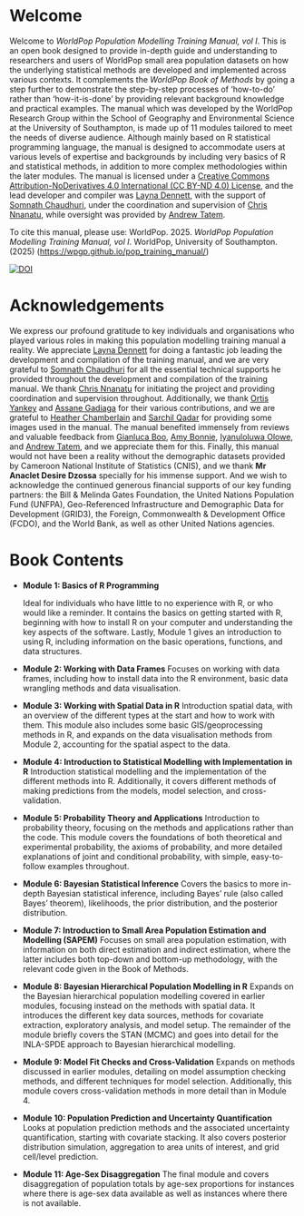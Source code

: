 
# Welcome
Welcome to *WorldPop Population Modelling Training Manual, vol I*. This is an open book designed to provide in-depth guide and understanding to researchers and users of WorldPop small area population datasets on how the underlying statistical methods are developed and implemented across various contexts. It complements the *WorldPop Book of Methods* by going a step further to demonstrate the step-by-step processes of ‘how-to-do’ rather than ‘how-it-is-done’ by providing relevant background knowledge and practical examples.
The manual which was developed by the WorldPop Research Group within the School of Geography and Environmental Science at the University of Southampton, is made up of 11 modules tailored to meet the needs of diverse audience. Although mainly based on R statistical programming language, the manual is designed to accommodate users at various levels of expertise and backgrounds by including very basics of R and statistical methods, in addition to more complex methodologies within the later modules.
The manual is licensed under a [Creative Commons Attribution-NoDerivatives 4.0 International (CC BY-ND 4.0) License](https://creativecommons.org/licenses/by-nd/4.0/), and the lead developer and compiler was [Layna Dennett](https://www.southampton.ac.uk/people/5xq75k/miss-layna-dennett), with the support of [Somnath Chaudhuri](https://www.worldpop.org/team/dr-somnath-chaudhuri/), under the coordination and supervision of [Chris Nnanatu](https://www.worldpop.org/team/chris_nnanatu/), while oversight was provided by [Andrew Tatem](https://www.worldpop.org/team/andy_tatem/).
 
To cite this manual, please use:
WorldPop. 2025. *WorldPop Population Modelling Training Manual, vol I*. WorldPop, University of Southampton.(2025) (https://wpgp.github.io/pop_training_manual/)

[![DOI](https://zenodo.org/badge/1017646085.svg)](https://doi.org/10.5281/zenodo.15862118)

# Acknowledgements

We express our profound gratitude to key individuals and organisations who played various roles in making this population modelling training manual a reality.
We appreciate [Layna Dennett](https://www.southampton.ac.uk/people/5xq75k/miss-layna-dennett) for doing a fantastic job leading the development and compilation of the training manual, and we are very grateful to [Somnath Chaudhuri](https://www.worldpop.org/team/dr-somnath-chaudhuri/) for all the essential technical supports he provided throughout the development and compilation of the training manual.
We thank [Chris Nnanatu](https://www.worldpop.org/team/chris_nnanatu/) for initiating the project and providing coordination and supervision throughout. Additionally, we thank [Ortis Yankey](https://www.worldpop.org/team/ortis_yankey/) and [Assane Gadiaga](https://www.worldpop.org/team/assane_gadiaga/) for their various contributions, and we are grateful to [Heather Chamberlain](https://www.worldpop.org/team/heather_chamberlain/) and [Sarchil Qadar](https://www.worldpop.org/team/sarchil_qader/) for providing some images used in the manual. The manual benefited immensely from reviews and valuable feedback from [Gianluca Boo](https://www.worldpop.org/team/gianluca-boo/), [Amy Bonnie](https://www.worldpop.org/team/amy_bonnie/), [Iyanuloluwa Olowe](https://www.worldpop.org/team/iyanuloluwa-olowe/), and [Andrew Tatem](https://www.worldpop.org/team/andy_tatem/), and we appreciate them for this.
Finally, this manual would not have been a reality without the demographic datasets provided by Cameroon National Institute of Statistics (CNIS), and we thank **Mr Anaclet Desire Dzossa** specially for his immense support.  And we wish to acknowledge the continued generous financial supports of our key funding partners:  the Bill & Melinda Gates Foundation, the United Nations Population Fund (UNFPA), Geo-Referenced Infrastructure and Demographic Data for Development (GRID3), the Foreign, Commonwealth & Development Office (FCDO), and the World Bank, as well as other United Nations agencies. 



# Book Contents

- **Module 1: Basics of R Programming**  
  <!-- Learn the foundation skills needed to begin using R for data analysis and spatial modelling. -->
   Ideal for individuals who have little to no experience with R, or who would like a reminder. It contains the basics on getting started with R, beginning with how to install R on your computer and understanding the key aspects of the software. Lastly, Module 1 gives an introduction to using R, including information on the basic operations, functions, and data structures.
  
- **Module 2: Working with Data Frames** 
  Focuses on working with data frames, including how to install data into the R environment, basic data wrangling methods and data visualisation.

- **Module 3: Working with Spatial Data in R**
  Introduction spatial data, with an overview of the different types at the start and how to work with them. This module also includes some basic GIS/geoprocessing methods in R, and expands on the data visualisation methods from Module 2, accounting for the spatial aspect to the data.

- **Module 4: Introduction to Statistical Modelling with Implementation in R**
  Introduction statistical modelling and the implementation of the different methods into R. Additionally, it covers different methods of making predictions from the models, model selection, and cross-validation.

- **Module 5: Probability Theory and Applications**
  Introduction to probability theory, focusing on the methods and applications rather than the code. This module covers the foundations of both theoretical and experimental probability, the axioms of probability, and more detailed explanations of joint and conditional probability, with simple, easy-to-follow examples throughout.

- **Module 6: Bayesian Statistical Inference**
  Covers the basics to more in-depth Bayesian statistical inference, including Bayes’ rule (also called Bayes’ theorem), likelihoods, the prior distribution, and the posterior distribution.

- **Module 7: Introduction to Small Area Population Estimation and Modelling (SAPEM)**
  Focuses on small area population estimation, with information on both direct estimation and indirect estimation, where the latter includes both top-down and bottom-up methodology, with the relevant code given in the Book of Methods.

- **Module 8: Bayesian Hierarchical Population Modelling in R**
  Expands on the Bayesian hierarchical population modelling covered in earlier modules, focusing instead on the methods with spatial data. It introduces the different key data sources, methods for covariate extraction, exploratory analysis, and model setup. The remainder of the module briefly covers the STAN (MCMC) and goes into detail for the INLA-SPDE approach to Bayesian hierarchical modelling.

- **Module 9: Model Fit Checks and Cross-Validation**
  Expands on methods discussed in earlier modules, detailing on model assumption checking methods, and different techniques for model selection. Additionally, this module covers cross-validation methods in more detail than in Module 4.

- **Module 10: Population Prediction and Uncertainty Quantification**
  Looks at population prediction methods and the associated uncertainty quantification, starting with covariate stacking. It also covers posterior distribution simulation, aggregation to area units of interest, and grid cell/level prediction.

- **Module 11: Age-Sex Disaggregation**
   The final module and covers disaggregation of population totals by age-sex proportions for instances where there is age-sex data available as well as instances where there is not available.


